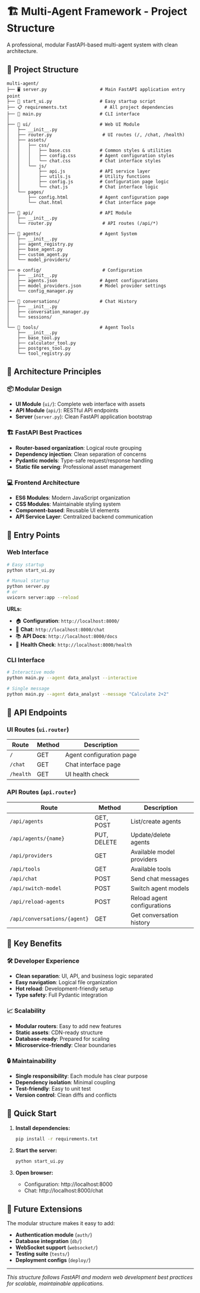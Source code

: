 # 🏗️ Multi-Agent Framework - Project Structure

A professional, modular FastAPI-based multi-agent system with clean architecture.

## 📁 **Project Structure**

```
multi-agent/
├── 🖥️ server.py                    # Main FastAPI application entry point
├── 🚀 start_ui.py                  # Easy startup script
├── 📋 requirements.txt              # All project dependencies
├── 🤖 main.py                      # CLI interface
│
├── 📱 ui/                          # Web UI Module
│   ├── __init__.py
│   ├── router.py                   # UI routes (/, /chat, /health)
│   ├── assets/
│   │   ├── css/
│   │   │   ├── base.css           # Common styles & utilities
│   │   │   ├── config.css         # Agent configuration styles
│   │   │   └── chat.css           # Chat interface styles
│   │   └── js/
│   │       ├── api.js             # API service layer
│   │       ├── utils.js           # Utility functions
│   │       ├── config.js          # Configuration page logic
│   │       └── chat.js            # Chat interface logic
│   └── pages/
│       ├── config.html            # Agent configuration page
│       └── chat.html              # Chat interface page
│
├── 🔌 api/                         # API Module
│   ├── __init__.py
│   └── router.py                   # API routes (/api/*)
│
├── 🤖 agents/                      # Agent System
│   ├── __init__.py
│   ├── agent_registry.py
│   ├── base_agent.py
│   ├── custom_agent.py
│   └── model_providers/
│
├── ⚙️ config/                       # Configuration
│   ├── __init__.py
│   ├── agents.json                # Agent configurations
│   ├── model_providers.json       # Model provider settings
│   └── config_manager.py
│
├── 💬 conversations/               # Chat History
│   ├── __init__.py
│   ├── conversation_manager.py
│   └── sessions/
│
└── 🔧 tools/                       # Agent Tools
    ├── __init__.py
    ├── base_tool.py
    ├── calculator_tool.py
    ├── postgres_tool.py
    └── tool_registry.py
```

## 🎯 **Architecture Principles**

### **📦 Modular Design**
- **UI Module** (`ui/`): Complete web interface with assets
- **API Module** (`api/`): RESTful API endpoints
- **Server** (`server.py`): Clean FastAPI application bootstrap

### **🏗️ FastAPI Best Practices**
- **Router-based organization**: Logical route grouping
- **Dependency injection**: Clean separation of concerns  
- **Pydantic models**: Type-safe request/response handling
- **Static file serving**: Professional asset management

### **💻 Frontend Architecture**
- **ES6 Modules**: Modern JavaScript organization
- **CSS Modules**: Maintainable styling system
- **Component-based**: Reusable UI elements
- **API Service Layer**: Centralized backend communication

## 🚀 **Entry Points**

### **Web Interface**
```bash
# Easy startup
python start_ui.py

# Manual startup  
python server.py
# or
uvicorn server:app --reload
```

**URLs:**
- 🏠 **Configuration**: `http://localhost:8000/`
- 💬 **Chat**: `http://localhost:8000/chat`
- 📚 **API Docs**: `http://localhost:8000/docs`
- 🏥 **Health Check**: `http://localhost:8000/health`

### **CLI Interface**
```bash
# Interactive mode
python main.py --agent data_analyst --interactive

# Single message
python main.py --agent data_analyst --message "Calculate 2+2"
```

## 🔌 **API Endpoints**

### **UI Routes** (`ui.router`)
| Route | Method | Description |
|-------|--------|-------------|
| `/` | GET | Agent configuration page |
| `/chat` | GET | Chat interface page |
| `/health` | GET | UI health check |

### **API Routes** (`api.router`)
| Route | Method | Description |
|-------|--------|-------------|
| `/api/agents` | GET, POST | List/create agents |
| `/api/agents/{name}` | PUT, DELETE | Update/delete agents |
| `/api/providers` | GET | Available model providers |
| `/api/tools` | GET | Available tools |
| `/api/chat` | POST | Send chat messages |
| `/api/switch-model` | POST | Switch agent models |
| `/api/reload-agents` | POST | Reload agent configurations |
| `/api/conversations/{agent}` | GET | Get conversation history |

## 🎨 **Key Benefits**

### **🛠️ Developer Experience**
- **Clean separation**: UI, API, and business logic separated
- **Easy navigation**: Logical file organization
- **Hot reload**: Development-friendly setup
- **Type safety**: Full Pydantic integration

### **📈 Scalability**  
- **Modular routers**: Easy to add new features
- **Static assets**: CDN-ready structure
- **Database-ready**: Prepared for scaling
- **Microservice-friendly**: Clear boundaries

### **🔒 Maintainability**
- **Single responsibility**: Each module has clear purpose
- **Dependency isolation**: Minimal coupling
- **Test-friendly**: Easy to unit test
- **Version control**: Clean diffs and conflicts

## 🚀 **Quick Start**

1. **Install dependencies:**
   ```bash
   pip install -r requirements.txt
   ```

2. **Start the server:**
   ```bash
   python start_ui.py
   ```

3. **Open browser:**
   - Configuration: http://localhost:8000
   - Chat: http://localhost:8000/chat

## 🔮 **Future Extensions**

The modular structure makes it easy to add:
- **Authentication module** (`auth/`)
- **Database integration** (`db/`)  
- **WebSocket support** (`websocket/`)
- **Testing suite** (`tests/`)
- **Deployment configs** (`deploy/`)

---

*This structure follows FastAPI and modern web development best practices for scalable, maintainable applications.*
